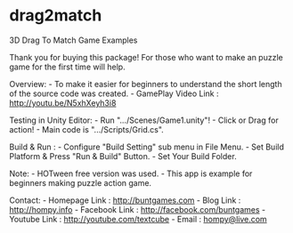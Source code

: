 drag2match
==========

3D Drag To Match Game Examples

Thank you for buying this package!
For those who want to make an puzzle game for the first time will help.

Overview:
	- To make it easier for beginners to understand 
	  the short length of the source code was created.
	- GamePlay Video Link : http://youtu.be/N5xhXeyh3i8

Testing in Unity Editor: 
	- Run ".../Scenes/Game1.unity"!
	- Click or Drag for action!
	- Main code is ".../Scripts/Grid.cs".

Build & Run :
    - Configure "Build Setting" sub menu in File Menu.
	- Set Build Platform & Press "Run & Build" Button.
	- Set Your Build Folder.

Note:
	- HOTween free version was used.
	- This app is example for beginners making puzzle action game.

Contact:
	- Homepage Link : http://buntgames.com
	- Blog Link : http://hompy.info
	- Facebook Link : http://facebook.com/buntgames
	- Youtube Link : http://youtube.com/textcube
	- Email : hompy@live.com

